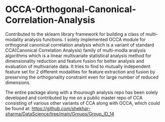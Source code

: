 # OCCA-Orthogonal-Canonical-Correlation-Analysis

Contributed to the sklearn library framework for building a class of multi-modality analysis functions. I solely implemented  OCCA module for orthogonal canonical correlation analysis which is a variant of standard CCA(Canonical Correlation Analysis) family of multi-modla analysis algorithms which is a linear multivariate statistical analysis method for dimensionality reduction and feature fusion for better analysis and evaluation of multivariate data.  It tries to find to mutually independent feature set for 2 different modalities for feature extraction and fusion by preserving the orthogonality constraint even for large number of reduced dimensions.

The entire package along with a thourough analysis repo has been solely developed and contributed by me on a public master repo of CCA consisting of various other variants of CCA along with OCCA, which could be found at:
https://github.com/shekhar-sharma/DataScience/tree/main/Groups/Group_ID_14
